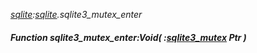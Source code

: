 _[sqlite](../../modules/sqlite/sqlite-module.md):[sqlite](../../modules/sqlite/sqlite-module.md).sqlite3\_mutex\_enter_
##### Function sqlite3\_mutex\_enter:Void( :[sqlite3_mutex](../../modules/sqlite/sqlite-sqlite3_mutex.md) Ptr )

